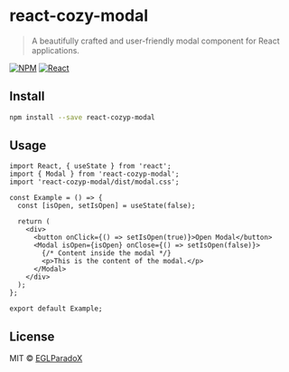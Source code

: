 # react-cozy-modal

> A beautifully crafted and user-friendly modal component for React applications.

[![NPM](https://img.shields.io/npm/v/react-cozyp-modal.svg)](https://www.npmjs.com/package/react-cozyp-modal) [![React](https://img.shields.io/badge/React-%E2%9C%94-blue)](https://reactjs.org/)

## Install

```bash
npm install --save react-cozyp-modal
```

## Usage

```tsx
import React, { useState } from 'react';
import { Modal } from 'react-cozyp-modal';
import 'react-cozyp-modal/dist/modal.css';

const Example = () => {
  const [isOpen, setIsOpen] = useState(false);

  return (
    <div>
      <button onClick={() => setIsOpen(true)}>Open Modal</button>
      <Modal isOpen={isOpen} onClose={() => setIsOpen(false)}>
        {/* Content inside the modal */}
        <p>This is the content of the modal.</p>
      </Modal>
    </div>
  );
};

export default Example;

```

## License

MIT © [EGLParadoX](https://github.com/EGLParadoX)
